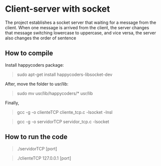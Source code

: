 # Client-server with socket

The project establishes a socket server that waiting for a message from the client. When one message is arrived from the client, the server changes that message switching lowercase to uppercase, and vice versa, the server also changes the order of sentence 

## How to compile

Install happycoders package:

> sudo apt-get install happycoders-libsocket-dev

After, move the folder to usr/lib:

> sudo mv usr/lib/happycoders/* usr/lib

Finally,

> gcc -g -o clienteTCP cliente_tcp.c -lsocket -lnsl

> gcc -g -o servidorTCP servidor_tcp.c -lsocket

## How to run the code

> ./servidorTCP [port]

> ./clienteTCP 127.0.0.1 [port]
